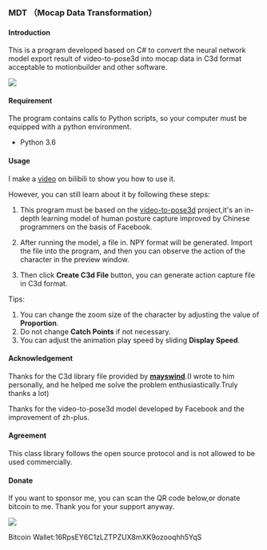 ### MDT （Mocap Data Transformation）

#### Introduction

This is a program developed based on C# to convert the neural network model export result of video-to-pose3d into mocap data in C3d format acceptable to motionbuilder and other software.

![](http://106.15.93.194/assets/MDT.png)

#### Requirement

The program contains calls to Python scripts, so your computer must be equipped with a python environment.

- Python 3.6

#### Usage

I make a [video](https://www.bilibili.com/video/av81506027) on bilibili to show you how to use it.

However, you can still learn about it by following these steps:

1. This program must be based on the [video-to-pose3d](https://github.com/zh-plus/video-to-pose3D#coming-soon) project,it's an in-depth learning model of human posture capture improved by Chinese programmers on the basis of Facebook.

2. After running the model, a file in. NPY format will be generated. Import the file into the program, and then you can observe the action of the character in the preview window.
3. Then click **Create C3d File** button, you can generate action capture file in C3d format.

Tips:

1. You can change the zoom size of the character by adjusting the value of **Proportion**.
2. Do not change **Catch Points** if not necessary.
3. You can adjust the animation play speed by sliding **Display Speed**.

#### Acknowledgement

Thanks for the C3d library file provided by [**mayswind**](https://github.com/mayswind).(I wrote to him personally, and he helped me solve the problem enthusiastically.Truly thanks a lot)

Thanks for the video-to-pose3d model developed by Facebook and the improvement of zh-plus.

#### Agreement

This class library follows the open source protocol and is not allowed to be used commercially.

#### Donate

If you want to sponsor me, you can scan the QR code below,or donate bitcoin to me. Thank you for your support anyway.

![](http://106.15.93.194/donate/donate.png)

Bitcoin Wallet:16RpsEY6C1zLZTPZUX8mXK9ozooqhh5YqS
